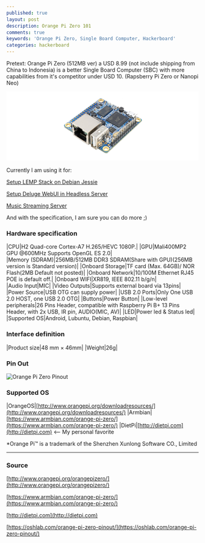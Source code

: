 ```yaml
---
published: true
layout: post
description: Orange Pi Zero 101
comments: true
keywords: 'Orange Pi Zero, Single Board Computer, Hackerboard'
categories: hackerboard
---
```

Pretext: Orange Pi Zero (512MB ver) a USD 8.99 (not include shipping from China to Indonesia) is a better Single Board Computer (SBC) with more capabilities from it's competitor under USD 10. (Rapsberry Pi Zero or Nanopi Neo)

![orange pi zero](https://raw.githubusercontent.com/ceroberoz/firebase-blog/master/static/img/_posts/orangepizero.png)

Currently I am using it for:

[Setup LEMP Stack on Debian Jessie](https://ceroberoz.github.io/2017/setup-lemp-stack-debian-jessie/)

[Setup Deluge WebUI in Headless Server](https://ceroberoz.github.io/2017/setup-deluge-webui-in-headless-server/)

[Music Streaming Server](https://www.perdanahadisanjaya.cf/2017/music-streaming-server-orange-pi-zero/)

And with the specification, I am sure you can do more ;)

### Hardware specification

|CPU|H2 Quad-core Cortex-A7 H.265/HEVC 1080P.|
|GPU|Mali400MP2 GPU @600MHz Supports OpenGL ES 2.0|
|Memory (SDRAM)|256MB/512MB DDR3 SDRAM(Share with GPU)(256MB version is Standard version)|
|Onboard Storage|TF card (Max. 64GB)/ NOR Flash(2MB Default not posted)|
|Onboard Network|10/100M Ethernet RJ45 POE is default off.|
|Onboard WIFI|XR819, IEEE 802.11 b/g/n|
|Audio Input|MIC|
|Video Outputs|Supports external board via 13pins|
|Power Source|USB OTG can supply power|
|USB 2.0 Ports|Only One USB 2.0 HOST, one USB 2.0 OTG|
|Buttons|Power Button|
|Low-level peripherals|26 Pins Header, compatible with Raspberry Pi B+
13 Pins Header, with 2x USB, IR pin, AUDIO(MIC, AV)|
|LED|Power led & Status led|
|Supported OS|Android, Lubuntu, Debian, Raspbian|

### Interface definition

|Product size|48 mm × 46mm|
|Weight|26g|

### Pin Out

![Orange Pi Zero Pinout](https://raw.githubusercontent.com/ceroberoz/firebase-blog/master/static/img/_posts/range-Pi-Zero-Pinout-banner2.jpg)

### Supported OS

|OrangeOS|[http://www.orangepi.org/downloadresources/](http://www.orangepi.org/downloadresources/)
|Armbian|[https://www.armbian.com/orange-pi-zero/](https://www.armbian.com/orange-pi-zero/)
|DietPi|[http://dietpi.com](http://dietpi.com) <-- My personal favorite

*Orange Pi™ is a trademark of the Shenzhen Xunlong Software CO., Limited

---

### Source

[http://www.orangepi.org/orangepizero/](http://www.orangepi.org/orangepizero/)

[https://www.armbian.com/orange-pi-zero/](https://www.armbian.com/orange-pi-zero/)

[http://dietpi.com](http://dietpi.com)

[https://oshlab.com/orange-pi-zero-pinout/](https://oshlab.com/orange-pi-zero-pinout/)
